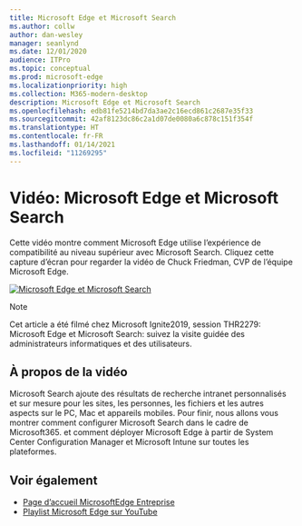 ```yaml
---
title: Microsoft Edge et Microsoft Search
ms.author: collw
author: dan-wesley
manager: seanlynd
ms.date: 12/01/2020
audience: ITPro
ms.topic: conceptual
ms.prod: microsoft-edge
ms.localizationpriority: high
ms.collection: M365-modern-desktop
description: Microsoft Edge et Microsoft Search
ms.openlocfilehash: edb81fe5214bd7da3ae2c16ecd861c2687e35f33
ms.sourcegitcommit: 42af8123dc86c2a1d07de0080a6c878c151f354f
ms.translationtype: HT
ms.contentlocale: fr-FR
ms.lasthandoff: 01/14/2021
ms.locfileid: "11269295"
---
```

# Vidéo: Microsoft Edge et Microsoft Search

Cette vidéo montre comment Microsoft Edge utilise l’expérience de compatibilité au niveau supérieur avec Microsoft Search. Cliquez cette capture d’écran pour regarder la vidéo de Chuck Friedman, CVP de l’équipe Microsoft Edge.

[![Microsoft Edge et Microsoft Search](https://res.cloudinary.com/marcomontalbano/image/upload/v1592253564/video_to_markdown/images/youtube--7LfNqmJkeTM-c05b58ac6eb4c4700831b2b3070cd403.jpg)](http://www.youtube.com/watch?v=7LfNqmJkeTM "Microsoft Edge and Microsoft Search")

> [!NOTE]
> Cet article a été filmé chez Microsoft Ignite2019, session THR2279: Microsoft Edge et Microsoft Search: suivez la visite guidée des administrateurs informatiques et des utilisateurs.

##  <a name="about-the-video"></a>À propos de la vidéo

Microsoft Search ajoute des résultats de recherche intranet personnalisés et sur mesure pour les sites, les personnes, les fichiers et les autres aspects sur le PC, Mac et appareils mobiles. Pour finir, nous allons vous montrer comment configurer Microsoft Search dans le cadre de Microsoft365. et comment déployer Microsoft Edge à partir de System Center Configuration Manager et Microsoft Intune sur toutes les plateformes.

##  <a name="see-also"></a>Voir également

- [Page d’accueil MicrosoftEdge Entreprise](https://aka.ms/EdgeEnterprise)
- [Playlist Microsoft Edge sur YouTube](https://www.youtube.com/playlist?list=PLXtHYVsvn_b-uXh1tMeYpT-0iD8tD3tFy)
